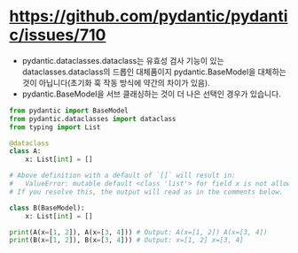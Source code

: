 

# https://github.com/pydantic/pydantic/issues/710
- pydantic.dataclasses.dataclass는 유효성 검사 기능이 있는 dataclasses.dataclass의 드롭인 대체품이지 pydantic.BaseModel을 대체하는 것이 아닙니다(초기화 훅 작동 방식에 약간의 차이가 있음).
- pydantic.BaseModel을 서브 클래싱하는 것이 더 나은 선택인 경우가 있습니다.


```python
from pydantic import BaseModel
from pydantic.dataclasses import dataclass
from typing import List

@dataclass
class A:
    x: List[int] = []

# Above definition with a default of `[]` will result in:
#   ValueError: mutable default <class 'list'> for field x is not allowed: use default_factory
# If you resolve this, the output will read as in the comments below.

class B(BaseModel):
    x: List[int] = []

print(A(x=[1, 2]), A(x=[3, 4])) # Output: A(x=[1, 2]) A(x=[3, 4])
print(B(x=[1, 2]), B(x=[3, 4])) # Output: x=[1, 2] x=[3, 4]
```

